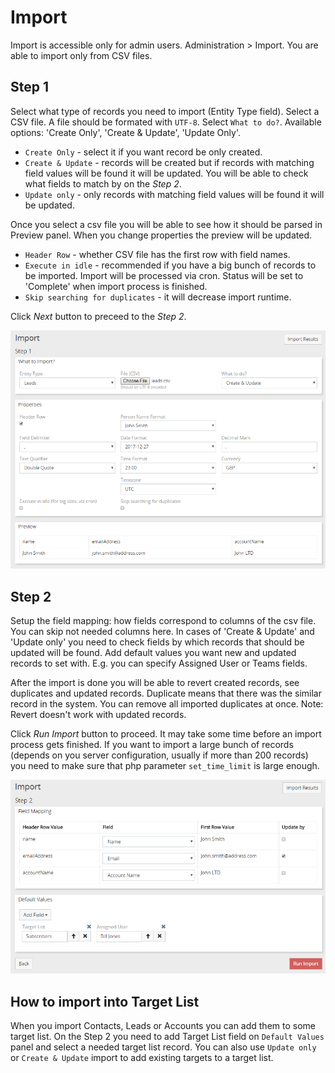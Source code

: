 # Import

Import is accessible only for admin users. Administration > Import. You are able to import only from CSV files.

## Step 1

Select what type of records you need to import (Entity Type field).
Select a CSV file. A file should be formated with `UTF-8`.
Select `What to do?`. Available options: 'Create Only', 'Create & Update', 'Update Only'.

* `Create Only` - select it if you want record be only created.
* `Create & Update` - records will be created but if records with matching field values will be found it will be updated. You will be able to check what fields to match by on the _Step 2_.
* `Update only` - only records with matching field values will be found it will be updated.

Once you select a csv file you will be able to see how it should be parsed in Preview panel. When you change properties the preview will be updated. 

* `Header Row` - whether CSV file has the first row with field names.
* `Execute in idle` - recommended if you have a big bunch of records to be imported. Import will be processed via cron. Status will be set to 'Complete' when import process is finished.
* `Skip searching for duplicates` - it will decrease import runtime. 

Click _Next_ button to preceed to the _Step 2_.

![1](https://raw.githubusercontent.com/espocrm/documentation/master/docs/_static/images/administration/import/step-1.png)

## Step 2

Setup the field mapping: how fields correspond to columns of the csv file. You can skip not needed columns here.
In cases of 'Create & Update' and 'Update only' you need to check fields by which records that should be updated will be found.
Add default values you want new and updated records to set with. E.g. you can specify Assigned User or Teams fields.

After the import is done you will be able to revert created records, see duplicates and updated records. Duplicate means that there was the similar record in the system. You can remove all imported duplicates at once. Note: Revert doesn't work with updated records.

Click _Run Import_ button to proceed. It may take some time before an import process gets finished. If you want to import a large bunch of records (depends on you server configuration, usually if more than 200 records) you need to make sure that php parameter `set_time_limit` is large enough.

![2](https://raw.githubusercontent.com/espocrm/documentation/master/docs/_static/images/administration/import/step-2.png)

## How to import into Target List

When you import Contacts, Leads or Accounts you can add them to some target list. On the Step 2 you need to add Target List field on `Default Values` panel and select a needed target list record. You can also use `Update only` or `Create & Update` import to add existing targets to a target list.
